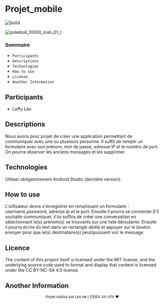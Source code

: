 # Projet_mobile

![build](https://github.com/Leffycace/Projet_mobile/workflows/Test_compilation/badge.svg)


![pokeball_10000_mah_01_l](https://user-images.githubusercontent.com/63095311/83967369-fbce2600-a8c0-11ea-9989-910c2567b65f.jpg)

### Sommaire

* `Participants`
* `Descriptions`
* `Technologies`
* `How to use`
* `License`
* `Another Information`


## Participants

* Leffy Léo 


## Descriptions

Nous avons pour projet de créer une application permettant de communiquer avec une ou plusieurs personne. Il suffit de remplir un formulaire avec son prénom,
mot de passe, adresse IP et le numéro de port. On pourra observer les anciens messages et les supprimer.

## Technologies

Utiliser obligatoirement Android Studio (dernière version).

## How to use

L'utilisateur devra s'enregistrer en remplissant un formulaire : username,password, adresse ip et le port. Ensuite il pourra se connecter.S'il souhaite communiquer, il lui
suffira de créer une conversation en sélectionnant le(s) prénom(s) se trouvants sur une liste déroulante. Ensuite il pourra écrire du text dans un rectangle dédié et appuyer sur le bouton envoyer pour que le(s) destinataire(s) peut/puissent
voir le message.

## Licence

The content of this project itself is licensed under the MIT license, and the underlying source code used to format and display that content is 
licensed under the CC BY-NC-SA 4.0 license.

## Another Information

</div>

<p align="center"><sub>Projet réalisé par Léo de L'ESIEA 3A-UFA ❤<p>

